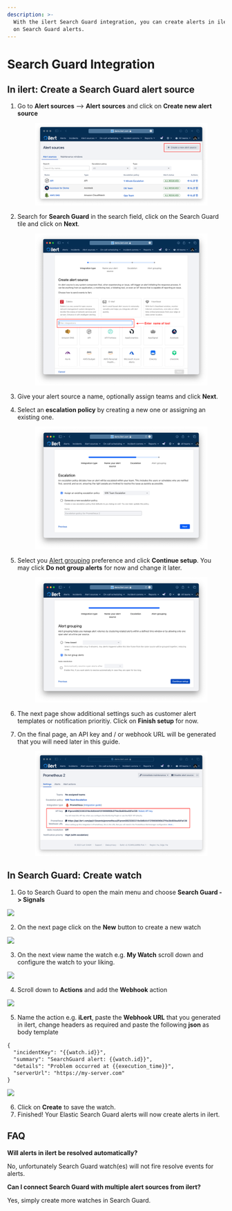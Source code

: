 ```yaml
---
description: >-
  With the ilert Search Guard integration, you can create alerts in ilert based
  on Search Guard alerts.
---
```


# Search Guard Integration

## In ilert: Create a Search Guard alert source <a href="#in-ilert" id="in-ilert"></a>

1.  Go to **Alert sources** --> **Alert sources** and click on **Create new alert source**

    <figure><img src="../.gitbook/assets/Screenshot 2023-08-28 at 10.21.10.png" alt=""><figcaption></figcaption></figure>
2.  Search for **Search Guard** in the search field, click on the Search Guard tile and click on **Next**.&#x20;

    <figure><img src="../.gitbook/assets/Screenshot 2023-08-28 at 10.24.23.png" alt=""><figcaption></figcaption></figure>
3. Give your alert source a name, optionally assign teams and click **Next**.
4.  Select an **escalation policy** by creating a new one or assigning an existing one.

    <figure><img src="../.gitbook/assets/Screenshot 2023-08-28 at 11.37.47.png" alt=""><figcaption></figcaption></figure>
5.  Select you [Alert grouping](../alerting/alert-sources.md#alert-grouping) preference and click **Continue setup**. You may click **Do not group alerts** for now and change it later.&#x20;

    <figure><img src="../.gitbook/assets/Screenshot 2023-08-28 at 11.38.24.png" alt=""><figcaption></figcaption></figure>
6. The next page show additional settings such as customer alert templates or notification prioritiy. Click on **Finish setup** for now.
7.  On the final page, an API key and / or webhook URL will be generated that you will need later in this guide.

    <figure><img src="../.gitbook/assets/Screenshot 2023-08-28 at 11.47.34 (1).png" alt=""><figcaption></figcaption></figure>

## In Search Guard: Create watch <a href="#in-topdesk" id="in-topdesk"></a>

1. Go to Search Guard to open the main menu and choose **Search Guard -> Signals**

![](../.gitbook/assets/Screenshot\_10\_02\_21\_\_22\_49.png)

2. On the next page click on the **New** button to create a new watch

![](../.gitbook/assets/Screenshot\_10\_02\_21\_\_22\_53.png)

3. On the next view name the watch e.g. **My Watch** scroll down and configure the watch to your liking.

![](../.gitbook/assets/Screenshot\_10\_02\_21\_\_22\_56.png)

4. Scroll down to **Actions** and add the **Webhook** action

![](../.gitbook/assets/Screenshot\_10\_02\_21\_\_23\_00.png)

5. Name the action e.g. **iLert**, paste the **Webhook URL** that you generated in ilert, change headers as required and paste the following **json** as body template

```
{
  "incidentKey": "{{watch.id}}",
  "summary": "SearchGuard alert: {{watch.id}}",
  "details": "Problem occurred at {{execution_time}}",
  "serverUrl": "https://my-server.com"
}
```

![](../.gitbook/assets/Screenshot\_10\_02\_21\_\_23\_06.png)

6. Click on **Create** to save the watch.
7. Finished! Your Elastic Search Guard alerts will now create alerts in ilert.

## FAQ <a href="#faq" id="faq"></a>

**Will alerts in ilert be resolved automatically?**

No, unfortunately Search Guard watch(es) will not fire resolve events for alerts.

**Can I connect Search Guard with multiple alert sources from ilert?**

Yes, simply create more watches in Search Guard.
